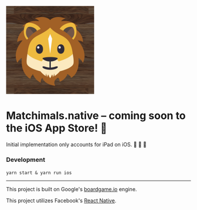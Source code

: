 <img src="./assets/app-icons/Icon-App-1024x1024.png" alt="Matchimals logo" width="240" />

# Matchimals.native – coming soon to the iOS App Store! 📲

Initial implementation only accounts for iPad on iOS. 🚧 🚧 🚧

### Development

`yarn start & yarn run ios`

---

This project is built on Google's [boardgame.io](https://github.com/google/boardgame.io) engine.

This project utilizes Facebook's [React Native](https://facebook.github.io/react-native/).
